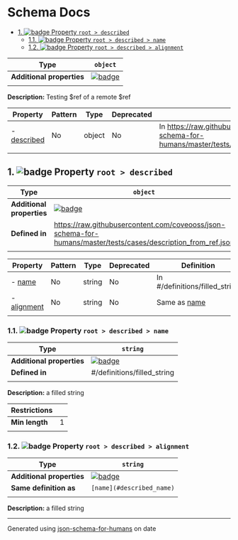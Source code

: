 # Schema Docs

- [1. ![badge](https://img.shields.io/badge/Optional-yellow) Property `root > described`](#described)
  - [1.1. ![badge](https://img.shields.io/badge/Optional-yellow) Property `root > described > name`](#described_name)
  - [1.2. ![badge](https://img.shields.io/badge/Optional-yellow) Property `root > described > alignment`](#described_alignment)

| Type                      | `object`                                                                                                            |
| ------------------------- | ------------------------------------------------------------------------------------------------------------------- |
| **Additional properties** | [![badge](https://img.shields.io/badge/Any+type-allowed-green)](# "Additional Properties of any type are allowed.") |
|                           |                                                                                                                     |

**Description:** Testing $ref of a remote $ref

| Property                   | Pattern | Type   | Deprecated | Definition                                                                                                        | Title/Description |
| -------------------------- | ------- | ------ | ---------- | ----------------------------------------------------------------------------------------------------------------- | ----------------- |
| - [described](#described ) | No      | object | No         | In https://raw.githubusercontent.com/coveooss/json-schema-for-humans/master/tests/cases/description_from_ref.json | -                 |
|                            |         |        |            |                                                                                                                   |                   |

## <a name="described"></a>1. ![badge](https://img.shields.io/badge/Optional-yellow) Property `root > described`

| Type                      | `object`                                                                                                            |
| ------------------------- | ------------------------------------------------------------------------------------------------------------------- |
| **Additional properties** | [![badge](https://img.shields.io/badge/Any+type-allowed-green)](# "Additional Properties of any type are allowed.") |
| **Defined in**            | https://raw.githubusercontent.com/coveooss/json-schema-for-humans/master/tests/cases/description_from_ref.json      |
|                           |                                                                                                                     |

| Property                             | Pattern | Type   | Deprecated | Definition                       | Title/Description |
| ------------------------------------ | ------- | ------ | ---------- | -------------------------------- | ----------------- |
| - [name](#described_name )           | No      | string | No         | In #/definitions/filled_string   | a filled string   |
| - [alignment](#described_alignment ) | No      | string | No         | Same as [name](#described_name ) | a filled string   |
|                                      |         |        |            |                                  |                   |

### <a name="described_name"></a>1.1. ![badge](https://img.shields.io/badge/Optional-yellow) Property `root > described > name`

| Type                      | `string`                                                                                                            |
| ------------------------- | ------------------------------------------------------------------------------------------------------------------- |
| **Additional properties** | [![badge](https://img.shields.io/badge/Any+type-allowed-green)](# "Additional Properties of any type are allowed.") |
| **Defined in**            | #/definitions/filled_string                                                                                         |
|                           |                                                                                                                     |

**Description:** a filled string

| Restrictions   |   |
| -------------- | - |
| **Min length** | 1 |
|                |   |

### <a name="described_alignment"></a>1.2. ![badge](https://img.shields.io/badge/Optional-yellow) Property `root > described > alignment`

| Type                      | `string`                                                                                                            |
| ------------------------- | ------------------------------------------------------------------------------------------------------------------- |
| **Additional properties** | [![badge](https://img.shields.io/badge/Any+type-allowed-green)](# "Additional Properties of any type are allowed.") |
| **Same definition as**    | `[name](#described_name)`                                                                                           |
|                           |                                                                                                                     |

**Description:** a filled string

----------------------------------------------------------------------------------------------------------------------------
Generated using [json-schema-for-humans](https://github.com/coveooss/json-schema-for-humans) on date